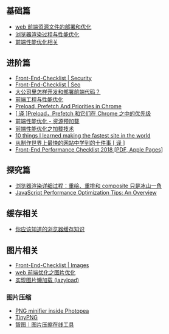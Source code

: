 ## 基础篇

* [web 前端资源文件的部署和优化](https://juejin.im/post/59a50dc1f265da246e6e108f)
* [浏览器渲染过程与性能优化](https://sylvanassun.github.io/2017/10/03/2017-10-03-BrowserCriticalRenderingPath/)
* [前端性能优化相关](https://github.com/wy-ei/notebook/issues/34)

## 进阶篇

* [Front-End-Checklist | Security](https://github.com/thedaviddias/Front-End-Checklist#security)
* [Front-End-Checklist | Seo](https://github.com/thedaviddias/Front-End-Checklist#seo)
* [大公司里怎样开发和部署前端代码？](https://www.zhihu.com/question/20790576)
* [前端工程与性能优化](https://github.com/fouber/blog/issues/3)
* [Preload, Prefetch And Priorities in Chrome](https://medium.com/reloading/preload-prefetch-and-priorities-in-chrome-776165961bbf)
* [[ 译 ]Preload，Prefetch 和它们在 Chrome 之中的优先级](https://juejin.im/post/58e8acf10ce46300585a7a42)
* [前端性能优化 - 资源预加载](http://bubkoo.com/2015/11/19/prefetching-preloading-prebrowsing/#123)
* [前端性能优化之加载技术](https://juejin.im/post/59b73ef75188253db70acdb5)
* [10 things I learned making the fastest site in the world](https://hackernoon.com/10-things-i-learned-making-the-fastest-site-in-the-world-18a0e1cdf4a7)
* [从制作世界上最快的网站中学到的十件事 [ 译 ]](https://zhuanlan.zhihu.com/p/24577980)
* [Front-End Performance Checklist 2018 [PDF, Apple Pages]](https://www.smashingmagazine.com/2018/01/front-end-performance-checklist-2018-pdf-pages/)

## 探究篇

* [浏览器渲染详细过程：重绘、重排和 composite 只是冰山一角](https://chuckliu.me/#!/posts/58ea6af15dc1822fa9a57274)
* [JavaScript Performance Optimization Tips: An Overview](https://www.sitepoint.com/javascript-performance-optimization-tips-an-overview/)

## 缓存相关

* [你应该知道的浏览器缓存知识](https://excaliburhan.com/post/things-you-should-know-about-browser-cache.html)

## 图片相关

* [Front-End-Checklist | Images](https://github.com/thedaviddias/Front-End-Checklist#images)
* [web 前端优化之图片优化](https://juejin.im/post/59a7725b6fb9a02497170459)
* [实现图片懒加载 (lazyload)](https://i.jakeyu.top//2016/11/26/实现图片懒加载/)

### 图片压缩

* [PNG minifier inside Photopea](https://github.com/photopea/UPNG.js)
* [TinyPNG](https://tinypng.com/)
* [智图｜图片压缩在线工具](https://zhitu.isux.us/)
